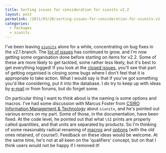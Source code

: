 ```yaml
---
title: Sorting issues for consideration for siunitx v2.2
layout: post
permalink: /2011/03/20/sorting-issues-for-consideration-for-siunitx-v2-2/
categories:
  - Packages
  - siunitx
---
```

I've been leaving [`siunitx`](https://ctan.org/pkg/siunitx) alone for a while, concentrating on bug fixes in the v2.1 branch. The  [list of issues](https://github.com/josephwright/siunitx/issues?status=open) has continued to grow, and I'm now getting some organisation done before starting on items for v2.2. Some of these are more likely to get tackled, some rather less likely, but it's best to get everything logged! If you look at the [closed issues](https://github.com/josephwright/siunitx/issues?status=closed), you'll see that part of getting organised is closing some bugs where I don't feel that it is appropriate to take action. What I would say is that if you've got something you'd like considering, put it into the database. I do try to keep up with ideas by [e-mail](mailto:joseph@texdev.net) or from forums, but do forget some.

On particular thing I want to think about is the naming is some options and macros. I've had some discussion with Marcus Foster from [CSIRO Information Management &amp; Technology](http://www.csiro.au/) about `siunitx`, and he's pointed out various errors on my part. Some of those, in the documentation, have been fixed. At the code level, he pointed out that what `\SI` prints are properly called quantities, and that units are separated by products. So I'm thinking of some reasonably radical renaming of [macros](https://github.com/josephwright/siunitx/issues/116/) and [options](https://github.com/josephwright/siunitx/issues/115/) (with the old ones retained, of course!). Feedback on these ideas would be welcome. At the same time, he's not at all keen on the 'qualifiers' concept, but on that I think users would not be happy if I removed it!
